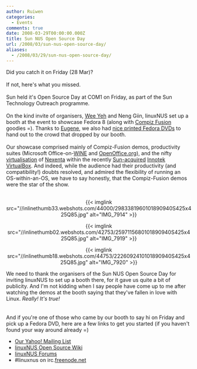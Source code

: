 ```yaml
---
author: Ruiwen
categories:
  - Events
comments: true
date: 2008-03-29T00:00:00.000Z
title: Sun NUS Open Source Day
url: /2008/03/sun-nus-open-source-day/
aliases:
  - /2008/03/29/sun-nus-open-source-day/
---
```


Did you catch it on Friday (28 Mar)?<br /><br />If not, here's what you missed.<br /><br />Sun held it's Open Source Day at COM1 on Friday, as part of the Sun Technology Outreach programme. <br /><br />On the kind invite of organisers, <a href="//prstat.blogspot.com/">Wee Yeh</a> and Neng Giin, linuxNUS set up a booth at the event to showcase Fedora 8 (along with <a href="//youtube.com/results?search_query=compiz+fusion&amp;search_type=">Compiz Fusion</a> goodies =). Thanks to <a href="//www.kernel.sg/roller/eugene/">Eugene</a>, we also had <a href="//www.kernel.sg/roller/eugene/entry/fedora_schwag_has_arrived">nice printed Fedora DVDs</a> to hand out to the crowd that dropped by our booth. <br /><br />Our showcase comprised mainly of Compiz-Fusion demos, productivity suites (Microsoft Office-on-<a href="//winehq.org/">WINE</a> and <a href="//openoffice.org">OpenOffice.org</a>), and the nifty <a href="//en.wikipedia.org/wiki/Virtualization">virtualisation</a> of <a href="//www.nexenta.org/os">Nexenta</a> within the recently <a href="//www.sun.com/aboutsun/pr/2008-02/sunflash.20080212.1.xml">Sun-acquired</a> <a href="//www.virtualbox.org/">Innotek VirtualBox</a>. And indeed, while the audience had their productivity (and compatibility!) doubts resolved, and admired the flexibility of running an OS-within-an-OS, we have to say honestly, that the Compiz-Fusion demos were the star of the show.<br /><br />

<div align="center">

{{< imglink src="//inlinethumb33.webshots.com/44000/2983381960101890940S425x425Q85.jpg" alt="IMG_7914" >}}

{{< imglink src="//inlinethumb02.webshots.com/42753/2597115680101890940S425x425Q85.jpg" alt="IMG_7919" >}}

{{< imglink src="//inlinethumb18.webshots.com/44753/2226092410101890940S425x425Q85.jpg" alt="IMG_7920" >}}
</div>
We need to thank the organisers of the Sun NUS Open Source Day for inviting linuxNUS to set up a booth there, for it gave us quite a bit of publicity. And I'm not kidding when I say people have come up to me after watching the demos at the booth saying that they've fallen in love with Linux. <i>Really! It's true!</i><br /><br /><br />And if you're one of those who came by our booth to say hi on Friday and pick up a Fedora DVD, here are a few links to get you started (if you haven't found your way around already =)<br /><ul><li><a href="//groups.yahoo.com/groups/linuxnus">Our Yahoo! Mailing List</a></li><li><a href="//opensource.nus.edu.sg">linuxNUS Open Source Wiki</a></li><li><a href="//opensource.nus.edu.sg/forums">linuxNUS Forums</a></li><li>#linuxnus on irc.<a href="//freenode.net/">freenode.net<br /></a></li></ul><br /><br />
